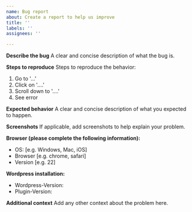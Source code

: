 ```yaml
---
name: Bug report
about: Create a report to help us improve
title: ''
labels: ''
assignees: ''

---
```


**Describe the bug**
A clear and concise description of what the bug is.

**Steps to reproduce**
Steps to reproduce the behavior:
1. Go to '...'
2. Click on '....'
3. Scroll down to '....'
4. See error

**Expected behavior**
A clear and concise description of what you expected to happen.

**Screenshots**
If applicable, add screenshots to help explain your problem.

**Browser (please complete the following information):**
 - OS: [e.g. Windows, Mac, iOS]
 - Browser [e.g. chrome, safari]
 - Version [e.g. 22]

**Wordpress installation:**
 - Wordpress-Version: 
 - Plugin-Version: 

**Additional context**
Add any other context about the problem here.
